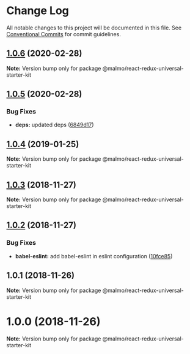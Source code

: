 # Change Log

All notable changes to this project will be documented in this file.
See [Conventional Commits](https://conventionalcommits.org) for commit guidelines.

## [1.0.6](https://github.com/lorenzomigliorero/malmo/compare/@malmo/react-redux-universal-starter-kit@1.0.5...@malmo/react-redux-universal-starter-kit@1.0.6) (2020-02-28)

**Note:** Version bump only for package @malmo/react-redux-universal-starter-kit





## [1.0.5](https://github.com/lorenzomigliorero/malmo/compare/@malmo/react-redux-universal-starter-kit@1.0.4...@malmo/react-redux-universal-starter-kit@1.0.5) (2020-02-28)


### Bug Fixes

* **deps:** updated deps ([6849d17](https://github.com/lorenzomigliorero/malmo/commit/6849d176481c3d97254f56acfdbcdf5d5c4c3424))





## [1.0.4](https://github.com/lorenzomigliorero/malmo/compare/@malmo/react-redux-universal-starter-kit@1.0.3...@malmo/react-redux-universal-starter-kit@1.0.4) (2019-01-25)

**Note:** Version bump only for package @malmo/react-redux-universal-starter-kit





## [1.0.3](https://github.com/lorenzomigliorero/malmo/compare/@malmo/react-redux-universal-starter-kit@1.0.2...@malmo/react-redux-universal-starter-kit@1.0.3) (2018-11-27)

**Note:** Version bump only for package @malmo/react-redux-universal-starter-kit





## [1.0.2](https://github.com/lorenzomigliorero/malmo/compare/@malmo/react-redux-universal-starter-kit@1.0.1...@malmo/react-redux-universal-starter-kit@1.0.2) (2018-11-27)


### Bug Fixes

* **babel-eslint:** add babel-eslint in eslint configuration ([10fce85](https://github.com/lorenzomigliorero/malmo/commit/10fce85))





## 1.0.1 (2018-11-26)

**Note:** Version bump only for package @malmo/react-redux-universal-starter-kit





# 1.0.0 (2018-11-26)

**Note:** Version bump only for package @malmo/react-redux-universal-starter-kit
